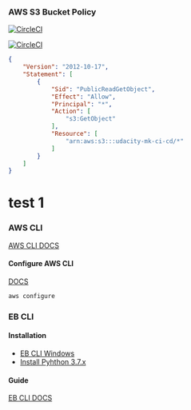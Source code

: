 ### AWS S3 Bucket Policy 
[![CircleCI](https://circleci.com/gh/mahkassem/awsdeployment/tree/main.svg?style=svg)](https://circleci.com/gh/mahkassem/awsdeployment/tree/main)

[![CircleCI](https://dl.circleci.com/insights-snapshot/gh/mahkassem/awsdeployment/main/build-deploy/badge.svg?window=30d)](https://app.circleci.com/insights/github/mahkassem/awsdeployment/workflows/build-deploy/overview?branch=main&reporting-window=last-30-days&insights-snapshot=true)

```json
{
    "Version": "2012-10-17",
    "Statement": [
        {
            "Sid": "PublicReadGetObject",
            "Effect": "Allow",
            "Principal": "*",
            "Action": [
                "s3:GetObject"
            ],
            "Resource": [
                "arn:aws:s3:::udacity-mk-ci-cd/*"
            ]
        }
    ]
}
```
# test 1
### AWS CLI
[AWS CLI DOCS](https://docs.aws.amazon.com/cli/latest/userguide/getting-started-install.html)

#### Configure AWS CLI
[DOCS](https://docs.aws.amazon.com/cli/latest/userguide/cli-chap-configure.html)
```bash
aws configure
```

### EB CLI

####  Installation
  - [EB CLI Windows](https://docs.aws.amazon.com/elasticbeanstalk/latest/dg/eb-cli3-install-windows.html)
  - [Install Pyhthon 3.7.x](https://www.python.org/downloads/windows/)

#### Guide
[EB CLI DOCS](https://docs.aws.amazon.com/elasticbeanstalk/latest/dg/eb-cli3-getting-started.html)
